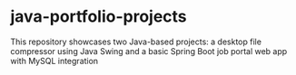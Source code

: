# java-portfolio-projects
This repository showcases two Java-based projects: a desktop file compressor using Java Swing and a basic Spring Boot job portal web app with MySQL integration 
